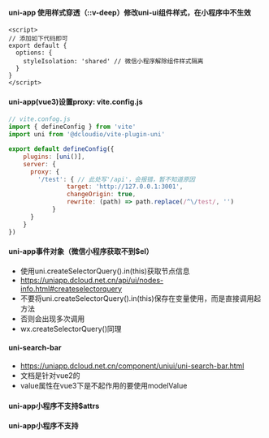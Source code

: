 #### uni-app 使用样式穿透（::v-deep）修改uni-ui组件样式，在小程序中不生效

```vue
<script>
// 添加如下代码即可
export default {
  options: {
    styleIsolation: 'shared' // 微信小程序解除组件样式隔离
  }
}
</script>
```

####  uni-app(vue3)设置proxy: vite.config.js

```javascript
// vite.confog.js
import { defineConfig } from 'vite'
import uni from '@dcloudio/vite-plugin-uni'

export default defineConfig({
	plugins: [uni()],
	server: {
	  proxy: {
	    '/test': { // 此处写'/api'，会报错，暂不知道原因
				target: 'http://127.0.0.1:3001',
				changeOrigin: true,
				rewrite: (path) => path.replace(/^\/test/, '')
			}
	  }
	}
})

```

#### uni-app事件对象（微信小程序获取不到$el）

* 使用uni.createSelectorQuery().in(this)获取节点信息
* https://uniapp.dcloud.net.cn/api/ui/nodes-info.html#createselectorquery
* 不要将uni.createSelectorQuery().in(this)保存在变量使用，而是直接调用起方法
* 否则会出现多次调用
*  wx.createSelectorQuery()同理

#### uni-search-bar

* https://uniapp.dcloud.net.cn/component/uniui/uni-search-bar.html
* 文档是针对vue2的
* value属性在vue3下是不起作用的要使用modelValue

#### uni-app小程序不支持$attrs

#### uni-app小程序不支持<component :is="">

